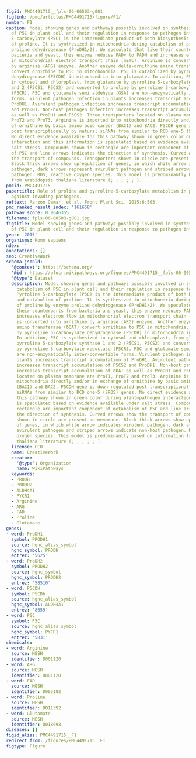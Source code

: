 ```yaml
---
figid: PMC4491715__fpls-06-00503-g001
figlink: /pmc/articles/PMC4491715/figure/F1/
number: F1
caption: Model showing genes and pathways possibly involved in synthesis and catabolism
  of P5C in plant cell and their regulation in response to pathogen infection. Pyrroline
  5-carboxylate (P5C) is the intermediate product of both biosynthesis and catabolism
  of proline. It is synthesized in mitochondria during catabolism of proline by enzyme
  proline dehydrogenase (ProDH1/2). We speculate that like their counterparts from
  bacteria and yeast, this enzyme reduces FAD+ to FADH and increases electron flow
  in mitochondrial electron transport chain (mETC). Arginine is converted into ornithine
  by arginase (ARG) enzyme. Another enzyme delta-ornithine amino transferase (δOAT)
  convert ornithine to P5C in mitochondria. P5C is catabolized by pyrroline 5-carboxylate
  dehydrogenase (P5CDH) in mitochondria into glutamate. In addition, P5C is synthesized
  in cytosol and chloroplast, from glutamate by pyrroline 5-carboxylate synthase 1
  and 2 (P5CS1, P5CS2) and converted to proline by pyrroline 5-carboxylate reductase
  (P5CR). P5C and glutamate semi aldehyde (GSA) are non-enzymatically inter-convertible
  forms. Virulent pathogen infection in plants increases transcript accumulation of
  ProDH1. Avirulent pathogen infection increases transcript accumulation of P5CS2
  and ProDH1. Non-host pathogen infection increases transcript accumulation of δOAT
  as well as ProDH1 and P5CS2. Three transporters located on plasma membrane are ProT1,
  ProT2 and ProT3. Arginine is imported into mitochondria directly and/or in exchange
  of ornithine by basic amino acid career (BAC1) and BAC2. P5CDH gene is down regulated
  post transcriptionally by natural siRNAs from similar to RCD one-5 (SRO5) genes.
  No direct evidence available for this pathway shown in green color during plant–pathogen
  interaction and this information is speculated based on evidence available under
  salt stress. Compounds shown in rectangle are important component of metabolism
  of P5C and line arrows indicates the direction of synthesis. Curved arrows show
  the transport of compounds. Transporters shown in circle are present on membrane.
  Block thick arrows show upregulation of genes, in which white arrow indicates virulent
  pathogen, dark arrows represent avirulent pathogen and striped arrows indicate non-host
  pathogen. ROS, reactive oxygen species. This model is predominantly based on information
  from Arabidopsis thaliana literature (; ; ; ; ; ).
pmcid: PMC4491715
papertitle: Role of proline and pyrroline-5-carboxylate metabolism in plant defense
  against invading pathogens.
reftext: Aarzoo Qamar, et al. Front Plant Sci. 2015;6:503.
pmc_ranked_result_index: '161658'
pathway_score: 0.9646355
filename: fpls-06-00503-g001.jpg
figtitle: Model showing genes and pathways possibly involved in synthesis and catabolism
  of P5C in plant cell and their regulation in response to pathogen infection
year: '2015'
organisms: Homo sapiens
ndex: ''
annotations: []
seo: CreativeWork
schema-jsonld:
  '@context': https://schema.org/
  '@id': https://pfocr.wikipathways.org/figures/PMC4491715__fpls-06-00503-g001.html
  '@type': Dataset
  description: Model showing genes and pathways possibly involved in synthesis and
    catabolism of P5C in plant cell and their regulation in response to pathogen infection.
    Pyrroline 5-carboxylate (P5C) is the intermediate product of both biosynthesis
    and catabolism of proline. It is synthesized in mitochondria during catabolism
    of proline by enzyme proline dehydrogenase (ProDH1/2). We speculate that like
    their counterparts from bacteria and yeast, this enzyme reduces FAD+ to FADH and
    increases electron flow in mitochondrial electron transport chain (mETC). Arginine
    is converted into ornithine by arginase (ARG) enzyme. Another enzyme delta-ornithine
    amino transferase (δOAT) convert ornithine to P5C in mitochondria. P5C is catabolized
    by pyrroline 5-carboxylate dehydrogenase (P5CDH) in mitochondria into glutamate.
    In addition, P5C is synthesized in cytosol and chloroplast, from glutamate by
    pyrroline 5-carboxylate synthase 1 and 2 (P5CS1, P5CS2) and converted to proline
    by pyrroline 5-carboxylate reductase (P5CR). P5C and glutamate semi aldehyde (GSA)
    are non-enzymatically inter-convertible forms. Virulent pathogen infection in
    plants increases transcript accumulation of ProDH1. Avirulent pathogen infection
    increases transcript accumulation of P5CS2 and ProDH1. Non-host pathogen infection
    increases transcript accumulation of δOAT as well as ProDH1 and P5CS2. Three transporters
    located on plasma membrane are ProT1, ProT2 and ProT3. Arginine is imported into
    mitochondria directly and/or in exchange of ornithine by basic amino acid career
    (BAC1) and BAC2. P5CDH gene is down regulated post transcriptionally by natural
    siRNAs from similar to RCD one-5 (SRO5) genes. No direct evidence available for
    this pathway shown in green color during plant–pathogen interaction and this information
    is speculated based on evidence available under salt stress. Compounds shown in
    rectangle are important component of metabolism of P5C and line arrows indicates
    the direction of synthesis. Curved arrows show the transport of compounds. Transporters
    shown in circle are present on membrane. Block thick arrows show upregulation
    of genes, in which white arrow indicates virulent pathogen, dark arrows represent
    avirulent pathogen and striped arrows indicate non-host pathogen. ROS, reactive
    oxygen species. This model is predominantly based on information from Arabidopsis
    thaliana literature (; ; ; ; ; ).
  license: CC0
  name: CreativeWork
  creator:
    '@type': Organization
    name: WikiPathways
  keywords:
  - PRODH
  - PRODH2
  - ALDH4A1
  - PYCR1
  - Arginine
  - ARG
  - FAD
  - Proline
  - Glutamate
genes:
- word: ProDH1
  symbol: PRODH1
  source: hgnc_alias_symbol
  hgnc_symbol: PRODH
  entrez: '5625'
- word: ProDH2
  symbol: PRODH2
  source: hgnc_symbol
  hgnc_symbol: PRODH2
  entrez: '58510'
- word: P5CDH
  symbol: P5CDh
  source: hgnc_alias_symbol
  hgnc_symbol: ALDH4A1
  entrez: '8659'
- word: P5C
  symbol: P5C
  source: hgnc_alias_symbol
  hgnc_symbol: PYCR1
  entrez: '5831'
chemicals:
- word: Arginine
  source: MESH
  identifier: D001120
- word: ARG
  source: MESH
  identifier: D001120
- word: FAD
  source: MESH
  identifier: D005182
- word: Proline
  source: MESH
  identifier: D011392
- word: Glutamate
  source: MESH
  identifier: D018698
diseases: []
figid_alias: PMC4491715__F1
redirect_from: /figures/PMC4491715__F1
figtype: Figure
---
```

